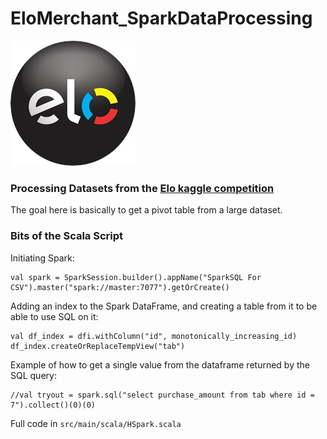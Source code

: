 # EloMerchant_SparkDataProcessing

![](https://raw.githubusercontent.com/Hugo-Nattagh/EloMerchant_SparkDataProcessing/master/src/main/resources/elo-logo.png)

### Processing Datasets from  the [Elo kaggle competition](https://www.kaggle.com/c/elo-merchant-category-recommendation)

The goal here is basically to get a pivot table from a large dataset.

### Bits of the Scala Script


Initiating Spark:
```
val spark = SparkSession.builder().appName("SparkSQL For CSV").master("spark://master:7077").getOrCreate()
```

Adding an index to the Spark DataFrame, and creating a table from it to be able to use SQL on it:
```
val df_index = dfi.withColumn("id", monotonically_increasing_id)
df_index.createOrReplaceTempView("tab")
```

Example of how to get a single value from the dataframe returned by the SQL query:
```
//val tryout = spark.sql("select purchase_amount from tab where id = 7").collect()(0)(0)
```

Full code in `src/main/scala/HSpark.scala`
